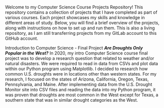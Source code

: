 Welcome to my Computer Science Course Projects Repository! This repository contains a collection of projects that I have completed as part of various courses. Each project showcases my skills and knowledge in different areas of study. Below, you will find a brief overview of the projects, along with instructions on how to set up and run them. This is also a living repository, as I am still transferring projects from my GitLab account to this GitHub account.

Introduction to Computer Science - Final Project
***Are Droughts Only Popular in the West?***
In 2020, my intro Computer Science course final project was to develop a research question that related to weather and/or natural disasters. We were required to read in data from CSVs and plot data within our Python program using Matplotlib. I decided to research how common U.S. droughts were in locations other than western states. For my research, I focused on the states of Arizona, California, Oregon, Texas, Pennsylvania, and Maine. After implementing data from the U.S. Drought Monitor site into CSV files and reading the data into my Python program, it was proven that droughts are most common in the West except for Texas, a southern state that was in similar drought categories as the West.
  
